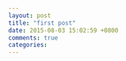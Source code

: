 ```yaml
---
layout: post
title: "first post"
date: 2015-08-03 15:02:59 +0800
comments: true
categories: 
---
```


